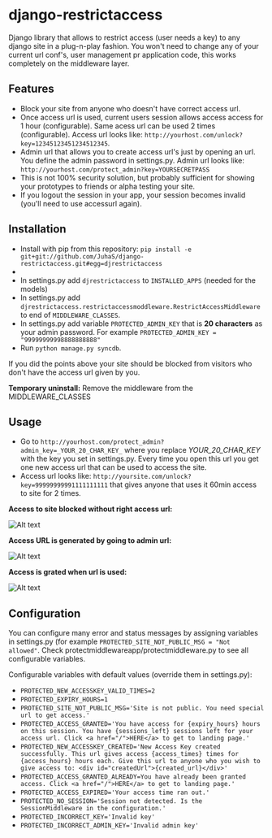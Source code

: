 django-restrictaccess
=====================

Django library that allows to restrict access (user needs a key) to any django site in a plug-n-play fashion. You won't need to change any of your current url conf's, user management pr application code, this works completely on the middleware layer.


Features
-------------

 * Block your site from anyone who doesn't have correct access url.
 * Once access url is used, current users session allows access access for 1 hour (configurable). Same acess url can be used 2 times (configurable). Access url looks like: ```http://yourhost.com/unlock?key=12345123451234512345```.
 * Admin url that allows you to create access url's just by opening an url. You define the admin password in settings.py. Admin url looks like: ```http://yourhost.com/protect_admin?key=YOURSECRETPASS```
 * This is not 100% security solution, but probably sufficient for showing your prototypes to friends or alpha testing your site.
 * If you logout the session in your app, your session becomes invalid (you'll need to use accessurl again).

Installation
-------------

 * Install with pip from this repository: ```pip install -e git+git://github.com/JuhaS/django-restrictaccess.git#egg=djrestrictaccess```
 * 
 * In settings.py add ```djrestrictaccess``` to ```INSTALLED_APPS``` (needed for the models)
 * In settings.py add ```djrestrictaccess.restrictaccessmoddleware.RestrictAccessMiddleware``` to end of ```MIDDLEWARE_CLASSES```.
 * In settings.py add variable ```PROTECTED_ADMIN_KEY``` that is **20 characters** as your admin password. For example ```PROTECTED_ADMIN_KEY = "99999999998888888888" ```
 * Run ```python manage.py syncdb```.
 
If you did the points above your site should be blocked from visitors who don't have the access url given by you.

**Temporary uninstall:** Remove the middleware from the MIDDLEWARE_CLASSES

Usage
-------------

 * Go to ```http://yourhost.com/protect_admin?admin_key=_YOUR_20_CHAR_KEY_``` where you replace _YOUR_20_CHAR_KEY_ with the key you set in settings.py. Every time you open this url you get one new access url that can be used to access the site.
 * Access url looks like:  ```http://yoursite.com/unlock?key=99999999991111111111``` that gives anyone that uses it 60min access to site for 2 times.

**Access to site blocked without right access url:**

![Alt text](/JuhaS/django-restrictaccess/raw/master/screenshot_noaccess.png "Access to site blocked without right access url")

**Access URL is generated by going to admin url:**

![Alt text](/JuhaS/django-restrictaccess/raw/master/screenshot_accesskey_generated.png "Access is generated by going to admin url")

**Access is grated when url is used:**

![Alt text](/JuhaS/django-restrictaccess/raw/master/screenshot_access_granted.png "Access is grated when url is used")

Configuration
-------------

You can configure many error and status messages by assigning variables in settings.py (for example ```PROTECTED_SITE_NOT_PUBLIC_MSG = "Not allowed"```. Check protectmiddlewareapp/protectmiddleware.py to see all configurable variables.

Configurable variables with default values (override them in settings.py):
* ```PROTECTED_NEW_ACCESSKEY_VALID_TIMES=2```
* ```PROTECTED_EXPIRY_HOURS=1```
* ```PROTECTED_SITE_NOT_PUBLIC_MSG='Site is not public. You need special url to get access.'```
* ```PROTECTED_ACCESS_GRANTED='You have access for {expiry_hours} hours on this session. You have {sessions_left} sessions left for your access url. Click <a href="/">HERE</a> to get to landing page.'```
* ```PROTECTED_NEW_ACCESSKEY_CREATED='New Access Key created successfully. This url gives access {access_times} times for {access_hours} hours each. Give this url to anyone who you wish to give access to: <div id="createdUrl">{created_url}</div>'```
* ```PROTECTED_ACCESS_GRANTED_ALREADY=You have already been granted access. Click <a href="/">HERE</a> to get to landing page.'```
* ```PROTECTED_ACCESS_EXPIRED='Your access time ran out.'```
* ```PROTECTED_NO_SESSION='Session not detected. Is the SessionMiddleware in the configuration.'```
* ```PROTECTED_INCORRECT_KEY='Invalid key'```
* ```PROTECTED_INCORRECT_ADMIN_KEY='Invalid admin key'```